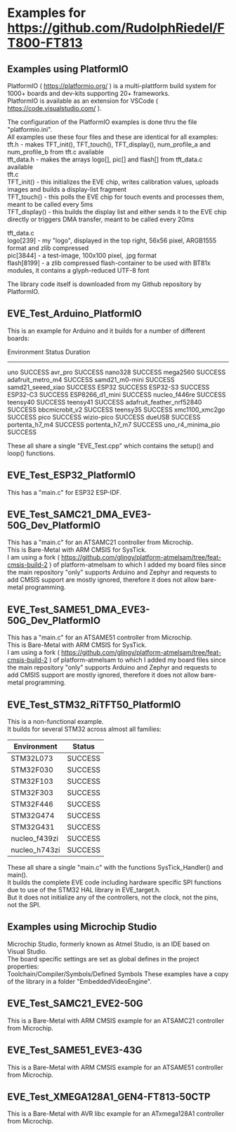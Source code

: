 # Examples for https://github.com/RudolphRiedel/FT800-FT813


## Examples using PlatformIO

PlatformIO ( https://platformio.org/ ) is a multi-plattform build system for 1000+ boards and dev-kits supporting 20+ frameworks.  
PlatformIO is available as an extension for VSCode ( https://code.visualstudio.com/ ).

The configuration of the PlatformIO examples is done thru the file "platformio.ini".  
All examples use these four files and these are identical for all examples:  
tft.h - makes TFT_init(), TFT_touch(), TFT_display(), num_profile_a and num_profile_b from tft.c available  
tft_data.h - makes the arrays logo[], pic[] and flash[] from tft_data.c available  
tft.c  
TFT_init() - this initializes the EVE chip, writes calibration values, uploads images and builds a display-list fragment  
TFT_touch() - this polls the EVE chip for touch events and processes them, meant to be called every 5ms  
TFT_display() - this builds the display list and either sends it to the EVE chip directly or triggers DMA transfer, meant to be called every 20ms  

tft_data.c  
logo[239] - my "logo", displayed in the top right, 56x56 pixel, ARGB1555 format and zlib compressed  
pic[3844] - a test-image, 100x100 pixel, .jpg format  
flash[8199] - a zlib compressed flash-container to be used with BT81x modules, it contains a glyph-reduced UTF-8 font  

The library code itself is downloaded from my Github repository by PlatformIO.  

## EVE_Test_Arduino_PlatformIO

This is an example for Arduino and it builds for a number of different boards:

Environment                Status    Duration
-------------------------  --------  ------------
uno                        SUCCESS
avr_pro                    SUCCESS
nano328                    SUCCESS
mega2560                   SUCCESS
adafruit_metro_m4          SUCCESS
samd21_m0-mini             SUCCESS
samd21_seeed_xiao          SUCCESS
ESP32                      SUCCESS
ESP32-S3                   SUCCESS
ESP32-C3                   SUCCESS
ESP8266_d1_mini            SUCCESS
nucleo_f446re              SUCCESS
teensy40                   SUCCESS
teensy41                   SUCCESS
adafruit_feather_nrf52840  SUCCESS
bbcmicrobit_v2             SUCCESS
teensy35                   SUCCESS
xmc1100_xmc2go             SUCCESS
pico                       SUCCESS
wizio-pico                 SUCCESS
dueUSB                     SUCCESS
portenta_h7_m4             SUCCESS
portenta_h7_m7             SUCCESS
uno_r4_minima_pio          SUCCESS

These all share a single "EVE_Test.cpp" which contains the setup() and loop() functions.

## EVE_Test_ESP32_PlatformIO

This has a "main.c" for ESP32 ESP-IDF.

## EVE_Test_SAMC21_DMA_EVE3-50G_Dev_PlatformIO

This has a "main.c" for an ATSAMC21 controller from Microchip.  
This is Bare-Metal with ARM CMSIS for SysTick.  
I am using a fork ( https://github.com/glingy/platform-atmelsam/tree/feat-cmsis-build-2 ) of platform-atmelsam to which I added my board files since the main repository "only" supports Arduino and Zephyr and requests to add CMSIS support are mostly ignored, therefore it does not allow bare-metal programming. 

## EVE_Test_SAME51_DMA_EVE3-50G_Dev_PlatformIO

This has a "main.c" for an ATSAME51 controller from Microchip.  
This is Bare-Metal with ARM CMSIS for SysTick.  
I am using a fork ( https://github.com/glingy/platform-atmelsam/tree/feat-cmsis-build-2 ) of platform-atmelsam to which I added my board files since the main repository "only" supports Arduino and Zephyr and requests to add CMSIS support are mostly ignored, therefore it does not allow bare-metal programming. 

## EVE_Test_STM32_RiTFT50_PlatformIO

This is a non-functional example.  
It builds for several STM32 across almost all families:  

|Environment|Status|
|---|---|
|STM32L073|SUCCESS|
|STM32F030|SUCCESS|
|STM32F103|SUCCESS|
|STM32F303|SUCCESS|
|STM32F446|SUCCESS|
|STM32G474|SUCCESS|
|STM32G431|SUCCESS|
|nucleo_f439zi|SUCCESS|
|nucleo_h743zi|SUCCESS|

These all share a single "main.c" with the functions SysTick_Handler() and main().  
It builds the complete EVE code including hardware specific SPI functions due to use
of the STM32 HAL library in EVE_target.h.  
But it does not initialize any of the controllers, not the clock, not the pins, not the SPI.


## Examples using Microchip Studio

Microchip Studio, formerly known as Atmel Studio, is an IDE based on Visual Studio.  
The board specific settings are set as global defines in the project properties:  
Toolchain/Compiler/Symbols/Defined Symbols
These examples have a copy of the library in a folder "EmbeddedVideoEngine".

## EVE_Test_SAMC21_EVE2-50G

This is a Bare-Metal with ARM CMSIS example for an ATSAMC21 controller from Microchip.

## EVE_Test_SAME51_EVE3-43G

This is a Bare-Metal with ARM CMSIS example for an ATSAME51 controller from Microchip.

## EVE_Test_XMEGA128A1_GEN4-FT813-50CTP

This is a Bare-Metal with AVR libc example for an ATxmega128A1 controller from Microchip.

